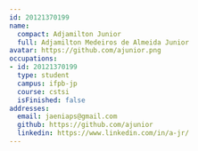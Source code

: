 ```yaml
---
id: 20121370199
name:
  compact: Adjamilton Junior
  full: Adjamilton Medeiros de Almeida Junior
avatar: https://github.com/ajunior.png
occupations:
- id: 20121370199
  type: student
  campus: ifpb-jp
  course: cstsi
  isFinished: false
addresses:
  email: jaeniaps@gmail.com
  github: https://github.com/ajunior
  linkedin: https://www.linkedin.com/in/a-jr/
---
```

